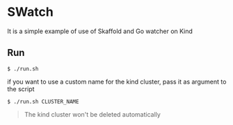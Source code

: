 # SWatch

It is a simple example of use of Skaffold and Go watcher on Kind

## Run 

```console
$ ./run.sh
```

if you want to use a custom name for the kind cluster, pass it as argument to the script

```console
$ ./run.sh CLUSTER_NAME
```

> The kind cluster won't be deleted automatically

